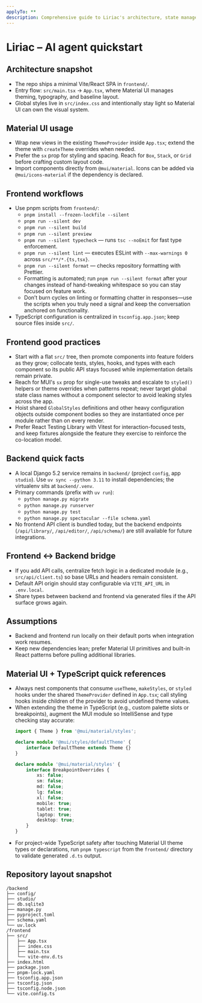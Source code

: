 ```yaml
---
applyTo: **
description: Comprehensive guide to Liriac's architecture, state management, and development workflows for AI agents.
---
```


# Liriac – AI agent quickstart

## Architecture snapshot
- The repo ships a minimal Vite/React SPA in `frontend/`.
- Entry flow: `src/main.tsx` → `App.tsx`, where Material UI manages theming, typography, and baseline layout.
- Global styles live in `src/index.css` and intentionally stay light so Material UI can own the visual system.

## Material UI usage
- Wrap new views in the existing `ThemeProvider` inside `App.tsx`; extend the theme with `createTheme` overrides when needed.
- Prefer the `sx` prop for styling and spacing. Reach for `Box`, `Stack`, or `Grid` before crafting custom layout code.
- Import components directly from `@mui/material`. Icons can be added via `@mui/icons-material` if the dependency is declared.

## Frontend workflows
- Use pnpm scripts from `frontend/`:
	- `pnpm install --frozen-lockfile --silent`
	- `pnpm run --silent dev`
	- `pnpm run --silent build`
	- `pnpm run --silent preview`
	- `pnpm run --silent typecheck` — runs `tsc --noEmit` for fast type enforcement.
	- `pnpm run --silent lint` — executes ESLint with `--max-warnings 0` across `src/**/*.{ts,tsx}`.
	- `pnpm run --silent format` — checks repository formatting with Prettier.
	- Formatting is automated; run `pnpm run --silent format` after your changes instead of hand-tweaking whitespace so you can stay focused on feature work.
	- Don’t burn cycles on linting or formatting chatter in responses—use the scripts when you truly need a signal and keep the conversation anchored on functionality.
- TypeScript configuration is centralized in `tsconfig.app.json`; keep source files inside `src/`.

## Frontend good practices
- Start with a flat `src/` tree, then promote components into feature folders as they grow; collocate tests, styles, hooks, and types with each component so its public API stays focused while implementation details remain private.
- Reach for MUI's `sx` prop for single-use tweaks and escalate to `styled()` helpers or theme overrides when patterns repeat; never target global state class names without a component selector to avoid leaking styles across the app.
- Hoist shared `GlobalStyles` definitions and other heavy configuration objects outside component bodies so they are instantiated once per module rather than on every render.
- Prefer React Testing Library with Vitest for interaction-focused tests, and keep fixtures alongside the feature they exercise to reinforce the co-location model.

## Backend quick facts
- A local Django 5.2 service remains in `backend/` (project `config`, app `studio`). Use `uv sync --python 3.11` to install dependencies; the virtualenv sits at `backend/.venv`.
- Primary commands (prefix with `uv run`):
	- `python manage.py migrate`
	- `python manage.py runserver`
	- `python manage.py test`
	- `python manage.py spectacular --file schema.yaml`
- No frontend API client is bundled today, but the backend endpoints (`/api/library/`, `/api/editor/`, `/api/schema/`) are still available for future integrations.

## Frontend ↔ Backend bridge
- If you add API calls, centralize fetch logic in a dedicated module (e.g., `src/api/client.ts`) so base URLs and headers remain consistent.
- Default API origin should stay configurable via `VITE_API_URL` in `.env.local`.
- Share types between backend and frontend via generated files if the API surface grows again.

## Assumptions
- Backend and frontend run locally on their default ports when integration work resumes.
- Keep new dependencies lean; prefer Material UI primitives and built-in React patterns before pulling additional libraries.

## Material UI + TypeScript quick references
- Always nest components that consume `useTheme`, `makeStyles`, or `styled` hooks under the shared `ThemeProvider` defined in `App.tsx`; call styling hooks inside children of the provider to avoid undefined theme values.
- When extending the theme in TypeScript (e.g., custom palette slots or breakpoints), augment the MUI module so IntelliSense and type checking stay accurate:
	```ts
	import { Theme } from '@mui/material/styles';

	declare module '@mui/styles/defaultTheme' {
		interface DefaultTheme extends Theme {}
	}

	declare module '@mui/material/styles' {
		interface BreakpointOverrides {
			xs: false;
			sm: false;
			md: false;
			lg: false;
			xl: false;
			mobile: true;
			tablet: true;
			laptop: true;
			desktop: true;
		}
	}
	```
- For project-wide TypeScript safety after touching Material UI theme types or declarations, run `pnpm typescript` from the `frontend/` directory to validate generated `.d.ts` output.


## Repository layout snapshot

```
/backend
├── config/
├── studio/
├── db.sqlite3
├── manage.py
├── pyproject.toml
├── schema.yaml
└── uv.lock
/frontend
├── src/
│   ├── App.tsx
│   ├── index.css
│   ├── main.tsx
│   └── vite-env.d.ts
├── index.html
├── package.json
├── pnpm-lock.yaml
├── tsconfig.app.json
├── tsconfig.json
├── tsconfig.node.json
└── vite.config.ts
```